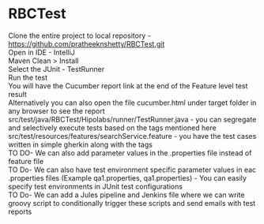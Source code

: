 # RBCTest
Clone the entire project to local repository - https://github.com/pratheeknshetty/RBCTest.git <br />
Open in IDE - IntelliJ<br />
Maven Clean > Install<br />
Select the JUnit - TestRunner<br />
Run the test<br />
You will have the Cucumber report link at the end of the Feature level test result<br />
Alternatively you can also open the file cucumber.html under target folder in any browser to see the report<br />
src/test/java/RBCTest/Hipolabs/runner/TestRunner.java - you can segregate and selectively execute tests based on the tags mentioned here<br />
src/test/resources/features/searchService.feature - you have the test cases written in simple gherkin along with the tags <br />
TO DO- We can also add parameter values in the .properties file instead of feature file<br />
TO Do- We can also have test environment specific parameter values in eac .properties files (Example qa1.properties, qa1.properties) - You can easily specify test environments in JUnit test configurations<br />
TO Do- We can add a Jules pipeline and Jenkins file where we can write groovy script to conditionally trigger these scripts and send emails with test reports <br />
